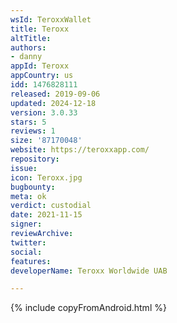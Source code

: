 ```yaml
---
wsId: TeroxxWallet
title: Teroxx
altTitle: 
authors:
- danny
appId: Teroxx
appCountry: us
idd: 1476828111
released: 2019-09-06
updated: 2024-12-18
version: 3.0.33
stars: 5
reviews: 1
size: '87170048'
website: https://teroxxapp.com/
repository: 
issue: 
icon: Teroxx.jpg
bugbounty: 
meta: ok
verdict: custodial
date: 2021-11-15
signer: 
reviewArchive: 
twitter: 
social: 
features: 
developerName: Teroxx Worldwide UAB

---
```


{% include copyFromAndroid.html %}
